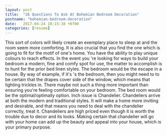 ```yaml
---
layout: post
title:  "26 Questions To Ask At Bohemian Bedroom Decoration"
postname: "bohemian-bedroom-decoration"
date:   2017-04-24 10:15:38 +0700
categories: [resume]
---
```

This sort of colors will likely create an exemplary place to sleep at and the room seem more comforting. It is also crucial that you find the one which is going to fit for the motif of one's home. You have the ability to play unique colours to reach effects. In the event you 're looking for ways to build your bedroom a modern, fine and comfy spot for use, the matter to accomplish is to hunt for the prior bed linen styles. The bedroom would be the escape in a house. By way of example, if it's 's the bedroom, then you might need to to be certain that the drapes cover side of the window, which means that lighting trickles in. There maybe not such a thing more important than ensuring you're feeling comfortable on your bedroom. The bed room would be the optimal/optimally option. Inch issue is Chandelier. Chandeliers arrive at both the modern and traditional styles. It will make a home more inviting and desirable, and that means you need to deal with the chandelier correctly, treat it. Chandeliers are high priced even though it is worth the trouble due to decor and its looks. Making certain that chandelier will go with your home can add up the beauty and appeal into your house, which is your primary purpose.
